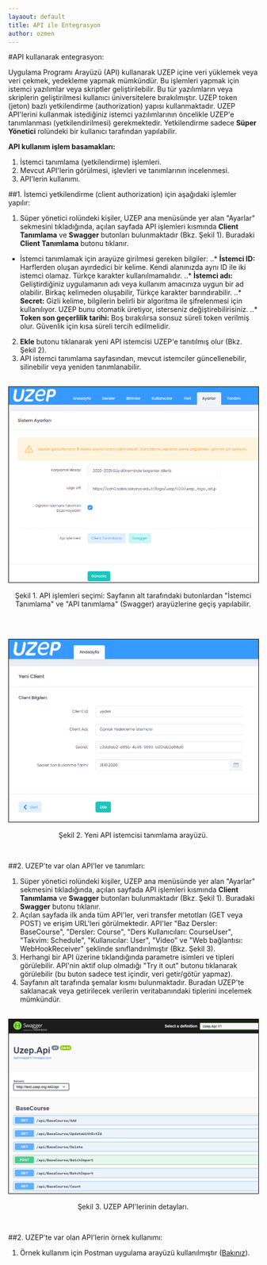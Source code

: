 ```yaml
---
layaout: default
title: API ile Entegrasyon
author: ozmen
---
```


#API kullanarak entegrasyon:

Uygulama Programı Arayüzü (API) kullanarak UZEP içine veri yüklemek veya veri çekmek, yedekleme yapmak mümkündür. Bu işlemleri yapmak için istemci yazılımlar veya skriptler geliştirilebilir. Bu tür yazılımların veya skriplerin geliştirilmesi kullanıcı üniversitelere bırakılmıştır. UZEP token (jeton) bazlı yetkilendirme (authorization) yapısı kullanmaktadır. UZEP API'lerini kullanmak istediğiniz istemci yazılımlarının öncelikle UZEP'e tanımlanması (yetkilendirilmesi) gerekmektedir. Yetkilendirme sadece **Süper Yönetici** rolündeki bir kullanıcı tarafından yapılabilir.

**API kullanım işlem basamakları:**
1. İstemci tanımlama (yetkilendirme) işlemleri.
2. Mevcut API'lerin görülmesi, işlevleri ve tanımlarının incelenmesi.
3. API'lerin kullanımı.

##1. İstemci yetkilendirme (client authorization) için aşağıdaki işlemler yapılır:
1. Süper yönetici rolündeki kişiler, UZEP ana menüsünde yer alan "Ayarlar" sekmesini tıkladığında, açılan sayfada API işlemleri kısmında **Client Tanımlama** ve **Swagger** butonları bulunmaktadır (Bkz. Şekil 1). Buradaki **Client Tanımlama** butonu tıklanır. 
- İstemci tanımlamak için arayüze girilmesi gereken bilgiler:
..* **İstemci ID:** Harflerden oluşan ayırdedici bir kelime. Kendi alanınızda aynı ID ile iki istemci olamaz. Türkçe karakter kullanılmamalıdır. 
..* **İstemci adı:** Geliştirdiğiniz uygulamanın adı veya kullanım amacınıza uygun bir ad olabilir. Birkaç kelimeden oluşabilir, Türkçe karakter barındırabilir.
..* **Secret:** Gizli kelime, bilgilerin belirli bir algoritma ile şifrelenmesi için kullanılıyor. UZEP bunu otomatik üretiyor, isterseniz değiştirebilirisiniz.
..* **Token son geçerlilik tarihi:** Boş bırakılırsa sonsuz süreli token verilmiş olur. Güvenlik için kısa süreli tercih edilmelidir.  
2. **Ekle** butonu tıklanarak yeni API istemcisi UZEP'e tanıtılmış olur (Bkz. Şekil 2). 
3. API istemci tanımlama sayfasından, mevcut istemciler güncellenebilir, silinebilir  veya yeniden tanımlanabilir.

<br><img style="border:1px solid black" src="assets/images/api.png"/> 
<p style="text-align: center;">Şekil 1. API işlemleri seçimi: Sayfanın alt tarafındaki butonlardan "İstemci Tanımlama" ve "API tanımlama" (Swagger) arayüzlerine geçiş yapılabilir. </p> <br>

<br><img style="border:1px solid black" src="assets/images/token.png"/> 
<p style="text-align: center;">Şekil 2. Yeni API istemcisi tanımlama arayüzü. </p> <br>

##2. UZEP'te var olan API'ler ve tanımları: 
1. Süper yönetici rolündeki kişiler, UZEP ana menüsünde yer alan "Ayarlar" sekmesini tıkladığında, açılan sayfada API işlemleri kısmında **Client Tanımlama** ve **Swagger** butonları bulunmaktadır (Bkz. Şekil 1). Buradaki **Swagger** butonu tıklanır. 
2. Açılan sayfada ilk anda tüm API'ler, veri transfer metotları (GET veya POST) ve erişim URL'leri görülmektedir. API'ler "Baz Dersler: BaseCourse", "Dersler: Course", "Ders Kullanıcıları: CourseUser", "Takvim: Schedule", "Kullanıcılar: User", "Video" ve "Web bağlantısı: WebHookReceiver" şeklinde sınıflandırılmıştır (Bkz. Şekil 3).
3. Herhangi bir API üzerine tıklandığında parametre isimleri ve tipleri görülebilir. API'nin aktif olup olmadığı "Try it out" butonu tıklanarak görülebilir (bu buton sadece test içindir, veri getir/götür yapmaz).
4. Sayfanın alt tarafında şemalar kısmı bulunmaktadır. Buradan UZEP'te saklanacak veya getirilecek verilerin veritabanındaki tiplerini incelemek mümkündür.

<br><img style="border:1px solid black" src="assets/images/swagger.png"/> 
<p style="text-align: center;">Şekil 3. UZEP API'lerinin detayları. </p> <br>

##2. UZEP'te var olan API'lerin örnek kullanımı: 
1. Örnek kullanım için Postman uygulama arayüzü kullanılmıştır ([Bakınız](https://www.postman.com/)).